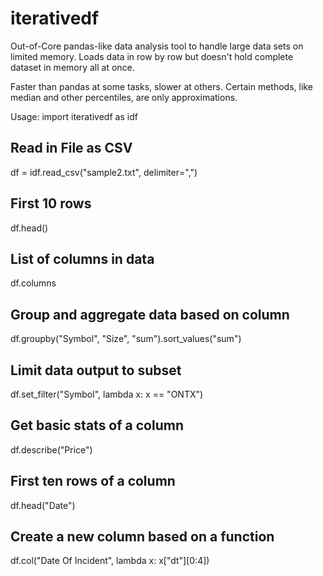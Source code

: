 # iterativedf
Out-of-Core pandas-like data analysis tool to handle large data sets on limited memory. Loads data in row by row but doesn't hold complete dataset in memory all at once.

Faster than pandas at some tasks, slower at others. Certain methods, like median and other percentiles, are only approximations.

Usage:
import iterativedf as idf


## Read in File as CSV
df = idf.read_csv("sample2.txt", delimiter=",")

## First 10 rows
df.head() 

## List of columns in data
df.columns

## Group and aggregate data based on column
df.groupby("Symbol", "Size", "sum").sort_values("sum")

## Limit data output to subset
df.set_filter("Symbol", lambda x: x == "ONTX")

## Get basic stats of a column
df.describe("Price")

## First ten rows of a column
df.head("Date")

## Create a new column based on a function
df.col("Date Of Incident", lambda x: x["dt"][0:4]) 
